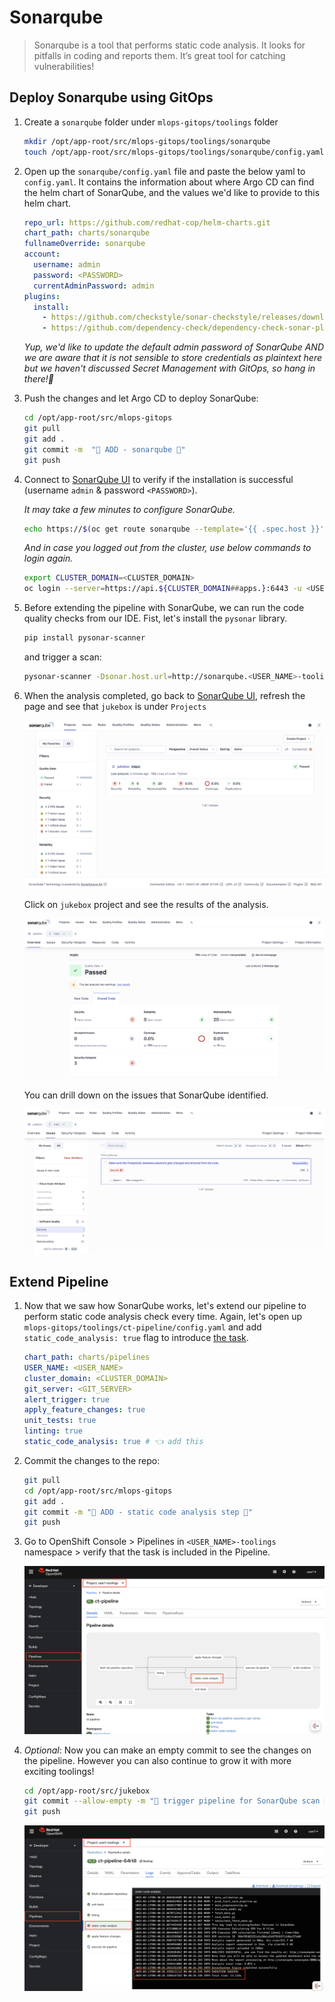# Sonarqube

> Sonarqube is a tool that performs static code analysis. It looks for pitfalls in coding and reports them. It’s great tool for catching vulnerabilities!

## Deploy Sonarqube using GitOps

1. Create a `sonarqube` folder under `mlops-gitops/toolings` folder

    ```bash
    mkdir /opt/app-root/src/mlops-gitops/toolings/sonarqube
    touch /opt/app-root/src/mlops-gitops/toolings/sonarqube/config.yaml
    ```

2. Open up the `sonarqube/config.yaml` file and paste the below yaml to `config.yaml`. It contains the information about where Argo CD can find the helm chart of SonarQube, and the values we'd like to provide to this helm chart. 

    ```yaml
    repo_url: https://github.com/redhat-cop/helm-charts.git
    chart_path: charts/sonarqube
    fullnameOverride: sonarqube
    account:
      username: admin
      password: <PASSWORD>
      currentAdminPassword: admin
    plugins:
      install:
        - https://github.com/checkstyle/sonar-checkstyle/releases/download/10.9.3/checkstyle-sonar-plugin-10.9.3.jar
        - https://github.com/dependency-check/dependency-check-sonar-plugin/releases/download/3.1.0/sonar-dependency-check-plugin-3.1.0.jar
    ```

    _Yup, we'd like to update the default admin password of SonarQube AND we are aware that it is not sensible to store credentials as plaintext here but we haven't discussed Secret Management with GitOps, so hang in there!🫣_

3. Push the changes and let Argo CD to deploy SonarQube:

    ```bash
    cd /opt/app-root/src/mlops-gitops
    git pull
    git add .
    git commit -m  "🦇 ADD - sonarqube 🦇"
    git push 
    ```

4. Connect to [SonarQube UI](https://sonarqube-<USER_NAME>-toolings.<CLUSTER_DOMAIN>/) to verify if the installation is successful (username `admin` & password `<PASSWORD>`).

    _It may take a few minutes to configure SonarQube._

    ```bash
    echo https://$(oc get route sonarqube --template='{{ .spec.host }}' -n <USER_NAME>-toolings)
    ```

    _And in case you logged out from the cluster, use below commands to login again._

    ```bash
    export CLUSTER_DOMAIN=<CLUSTER_DOMAIN>
    oc login --server=https://api.${CLUSTER_DOMAIN##apps.}:6443 -u <USER_NAME> -p <PASSWORD>
    ```

5. Before extending the pipeline with SonarQube, we can run the code quality checks from our IDE. Fist, let's install the `pysonar` library.

    ```bash
    pip install pysonar-scanner
    ```

    and trigger a scan:

    ```bash
    pysonar-scanner -Dsonar.host.url=http://sonarqube.<USER_NAME>-toolings.svc.cluster.local:9000 -Dsonar.projectKey=jukebox -Dsonar.login=admin -Dsonar.password=<PASSWORD>
    ```

6. When the analysis completed, go back to [SonarQube UI](https://sonarqube-<USER_NAME>-toolings.<CLUSTER_DOMAIN>/), refresh the page and see that `jukebox` is under  `Projects`

    ![sonarqube-1.png](./images/sonarqube-1.png)

    Click on `jukebox` project and see the results of the analysis.

    ![sonarqube-2.png](./images/sonarqube-2.png)

    You can drill down on the issues that SonarQube identified.

    ![sonarqube-3.png](./images/sonarqube-3.png)

## Extend Pipeline

1. Now that we saw how SonarQube works, let's extend our pipeline to perform static code analysis check every time. Again, let's open up `mlops-gitops/toolings/ct-pipeline/config.yaml` and add `static_code_analysis: true` flag to introduce [the task](https://<GIT_SERVER>/<USER_NAME>/mlops-helmcharts/src/branch/main/charts/pipelines/templates/tasks/static-code-analysis.yaml).

    ```yaml
    chart_path: charts/pipelines
    USER_NAME: <USER_NAME>
    cluster_domain: <CLUSTER_DOMAIN>
    git_server: <GIT_SERVER> 
    alert_trigger: true 
    apply_feature_changes: true
    unit_tests: true
    linting: true 
    static_code_analysis: true # 👈 add this
    ```

2. Commit the changes to the repo:

    ```bash
    git pull
    cd /opt/app-root/src/mlops-gitops
    git add .
    git commit -m "🧦 ADD - static code analysis step 🧦"
    git push
    ```

3. Go to OpenShift Console > Pipelines in `<USER_NAME>-toolings` namespace > verify that the task is included in the Pipeline.

    ![sonarqube-task.png](./images/sonarqube-task.png)

4. _Optional_: Now you can make an empty commit to see the changes on the pipeline. However you can also continue to grow it with more exciting toolings! 

    ```bash
    cd /opt/app-root/src/jukebox
    git commit --allow-empty -m "🐹 trigger pipeline for SonarQube scan 🐹"
    git push
    ```

    ![sonarqube-task-success.png](./images/sonarqube-task-success.png)